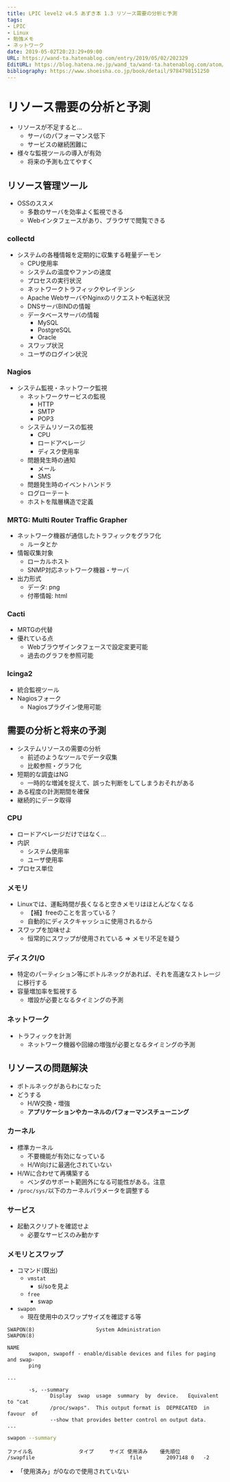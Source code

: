 ```yaml
---
title: LPIC level2 v4.5 あずき本 1.3 リソース需要の分析と予測
tags:
- LPIC
- Linux
- 勉強メモ
- ネットワーク
date: 2019-05-02T20:23:29+09:00
URL: https://wand-ta.hatenablog.com/entry/2019/05/02/202329
EditURL: https://blog.hatena.ne.jp/wand_ta/wand-ta.hatenablog.com/atom/entry/17680117127104188287
bibliography: https://www.shoeisha.co.jp/book/detail/9784798151250
---
```




# リソース需要の分析と予測

- リソースが不足すると...
    - サーバのパフォーマンス低下
    - サービスの継続困難に
- 様々な監視ツールの導入が有効
    - 将来の予測も立てやすく


## リソース管理ツール

- OSSのススメ
    - 多数のサーバを効率よく監視できる
    - Webインタフェースがあり、ブラウザで閲覧できる

### collectd

- システムの各種情報を定期的に収集する軽量デーモン
    - CPU使用率
    - システムの温度やファンの速度
    - プロセスの実行状況
    - ネットワークトラフィックやレイテンシ
    - Apache WebサーバやNginxのリクエストや転送状況
    - DNSサーバBINDの情報
    - データベースサーバの情報
        - MySQL
        - PostgreSQL
        - Oracle
    - スワップ状況
    - ユーザのログイン状況


### Nagios

- システム監視・ネットワーク監視
    - ネットワークサービスの監視
        - HTTP
        - SMTP
        - POP3
    - システムリソースの監視
        - CPU
        - ロードアベレージ
        - ディスク使用率
    - 問題発生時の通知
        - メール
        - SMS
    - 問題発生時のイベントハンドラ
    - ログローテート
    - ホストを階層構造で定義


### MRTG: Multi Router Traffic Grapher

- ネットワーク機器が通信したトラフィックをグラフ化
    - ルータとか
- 情報収集対象
    - ローカルホスト
    - SNMP対応ネットワーク機器・サーバ
- 出力形式
    - データ: png
    - 付帯情報: html


### Cacti

- MRTGの代替
- 優れている点
    - Webブラウザインタフェースで設定変更可能
    - 過去のグラフを参照可能


### Icinga2

- 統合監視ツール
- Nagiosフォーク
    - Nagiosプラグイン使用可能


## 需要の分析と将来の予測

- システムリソースの需要の分析
    - 前述のようなツールでデータ収集
    - 比較参照・グラフ化
- 短期的な調査はNG
    - 一時的な増減を捉えて、誤った判断をしてしまうおそれがある
- ある程度の計測期間を確保
- 継続的にデータ取得


### CPU

- ロードアベレージだけではなく...
- 内訳
    - システム使用率
    - ユーザ使用率
- プロセス単位

### メモリ

- Linuxでは、運転時間が長くなると空きメモリはほとんどなくなる
    - 【補】freeのことを言っている？
    - 自動的にディスクキャッシュに使用されるから
- スワップを加味せよ
    - 恒常的にスワップが使用されている => メモリ不足を疑う


### ディスクI/O

- 特定のパーティション等にボトルネックがあれば、それを高速なストレージに移行する
- 容量増加率を監視する
    - 増設が必要となるタイミングの予測

### ネットワーク

- トラフィックを計測
    - ネットワーク機器や回線の増強が必要となるタイミングの予測


## リソースの問題解決

- ボトルネックがあらわになった
- どうする
    - H/W交換・増強
    - **アプリケーションやカーネルのパフォーマンスチューニング**


### カーネル

- 標準カーネル
    - 不要機能が有効になっている
    - H/W向けに最適化されていない
- H/Wに合わせて再構築する
    - ベンダのサポート範囲外になる可能性がある。注意
- `/proc/sys/`以下のカーネルパラメータを調整する


### サービス

- 起動スクリプトを確認せよ
    - 必要なサービスのみ動かす


### メモリとスワップ

- コマンド(既出)
    - `vmstat`
        - si/soを見よ
    - `free`
        - swap
- `swapon`
    - 現在使用中のスワップサイズを確認する等
    
```
SWAPON(8)                    System Administration                   SWAPON(8)

NAME
       swapon, swapoff - enable/disable devices and files for paging and swap‐
       ping
       
...

       -s, --summary
              Display  swap  usage  summary  by  device.   Equivalent  to "cat
              /proc/swaps".  This output format is  DEPRECATED  in  favour  of
              --show that provides better control on output data.
...
```

```sh
swapon --summary
```

```
ファイル名				タイプ		サイズ	使用済み	優先順位
/swapfile                              	file    	2097148	0	-2
```

- 「使用済み」が0なので使用されていない




